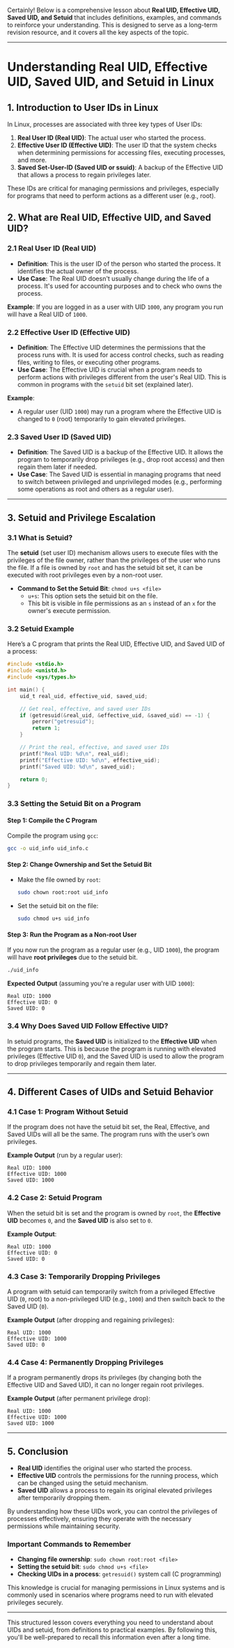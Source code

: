 Certainly! Below is a comprehensive lesson about **Real UID, Effective UID, Saved UID, and Setuid** that includes definitions, examples, and commands to reinforce your understanding. This is designed to serve as a long-term revision resource, and it covers all the key aspects of the topic.

---

# **Understanding Real UID, Effective UID, Saved UID, and Setuid in Linux**

## **1. Introduction to User IDs in Linux**

In Linux, processes are associated with three key types of User IDs:
1. **Real User ID (Real UID)**: The actual user who started the process.
2. **Effective User ID (Effective UID)**: The user ID that the system checks when determining permissions for accessing files, executing processes, and more.
3. **Saved Set-User-ID (Saved UID or ssuid)**: A backup of the Effective UID that allows a process to regain privileges later.

These IDs are critical for managing permissions and privileges, especially for programs that need to perform actions as a different user (e.g., root).

## **2. What are Real UID, Effective UID, and Saved UID?**

### **2.1 Real User ID (Real UID)**

- **Definition**: This is the user ID of the person who started the process. It identifies the actual owner of the process.
- **Use Case**: The Real UID doesn't usually change during the life of a process. It's used for accounting purposes and to check who owns the process.

**Example**:
If you are logged in as a user with UID `1000`, any program you run will have a Real UID of `1000`.

### **2.2 Effective User ID (Effective UID)**

- **Definition**: The Effective UID determines the permissions that the process runs with. It is used for access control checks, such as reading files, writing to files, or executing other programs.
- **Use Case**: The Effective UID is crucial when a program needs to perform actions with privileges different from the user's Real UID. This is common in programs with the `setuid` bit set (explained later).

**Example**:
- A regular user (UID `1000`) may run a program where the Effective UID is changed to `0` (root) temporarily to gain elevated privileges.

### **2.3 Saved User ID (Saved UID)**

- **Definition**: The Saved UID is a backup of the Effective UID. It allows the program to temporarily drop privileges (e.g., drop root access) and then regain them later if needed.
- **Use Case**: The Saved UID is essential in managing programs that need to switch between privileged and unprivileged modes (e.g., performing some operations as root and others as a regular user).

---

## **3. Setuid and Privilege Escalation**

### **3.1 What is Setuid?**

The **setuid** (set user ID) mechanism allows users to execute files with the privileges of the file owner, rather than the privileges of the user who runs the file. If a file is owned by `root` and has the setuid bit set, it can be executed with root privileges even by a non-root user.

- **Command to Set the Setuid Bit**: `chmod u+s <file>`
  - `u+s`: This option sets the setuid bit on the file.
  - This bit is visible in file permissions as an `s` instead of an `x` for the owner's execute permission.

### **3.2 Setuid Example**

Here’s a C program that prints the Real UID, Effective UID, and Saved UID of a process:

```c
#include <stdio.h>
#include <unistd.h>
#include <sys/types.h>

int main() {
    uid_t real_uid, effective_uid, saved_uid;

    // Get real, effective, and saved user IDs
    if (getresuid(&real_uid, &effective_uid, &saved_uid) == -1) {
        perror("getresuid");
        return 1;
    }

    // Print the real, effective, and saved user IDs
    printf("Real UID: %d\n", real_uid);
    printf("Effective UID: %d\n", effective_uid);
    printf("Saved UID: %d\n", saved_uid);

    return 0;
}
```

### **3.3 Setting the Setuid Bit on a Program**

#### **Step 1: Compile the C Program**
Compile the program using `gcc`:
```bash
gcc -o uid_info uid_info.c
```

#### **Step 2: Change Ownership and Set the Setuid Bit**
- Make the file owned by `root`:
  ```bash
  sudo chown root:root uid_info
  ```
- Set the setuid bit on the file:
  ```bash
  sudo chmod u+s uid_info
  ```

#### **Step 3: Run the Program as a Non-root User**
If you now run the program as a regular user (e.g., UID `1000`), the program will have **root privileges** due to the setuid bit.

```bash
./uid_info
```

**Expected Output** (assuming you're a regular user with UID `1000`):
```
Real UID: 1000
Effective UID: 0
Saved UID: 0
```

### **3.4 Why Does Saved UID Follow Effective UID?**

In setuid programs, the **Saved UID** is initialized to the **Effective UID** when the program starts. This is because the program is running with elevated privileges (Effective UID `0`), and the Saved UID is used to allow the program to drop privileges temporarily and regain them later.

---

## **4. Different Cases of UIDs and Setuid Behavior**

### **4.1 Case 1: Program Without Setuid**

If the program does not have the setuid bit set, the Real, Effective, and Saved UIDs will all be the same. The program runs with the user’s own privileges.

**Example Output** (run by a regular user):
```
Real UID: 1000
Effective UID: 1000
Saved UID: 1000
```

### **4.2 Case 2: Setuid Program**

When the setuid bit is set and the program is owned by `root`, the **Effective UID** becomes `0`, and the **Saved UID** is also set to `0`.

**Example Output**:
```
Real UID: 1000
Effective UID: 0
Saved UID: 0
```

### **4.3 Case 3: Temporarily Dropping Privileges**

A program with setuid can temporarily switch from a privileged Effective UID (`0`, root) to a non-privileged UID (e.g., `1000`) and then switch back to the Saved UID (`0`).

**Example Output** (after dropping and regaining privileges):
```
Real UID: 1000
Effective UID: 1000
Saved UID: 0
```

### **4.4 Case 4: Permanently Dropping Privileges**

If a program permanently drops its privileges (by changing both the Effective UID and Saved UID), it can no longer regain root privileges.

**Example Output** (after permanent privilege drop):
```
Real UID: 1000
Effective UID: 1000
Saved UID: 1000
```

---

## **5. Conclusion**

- **Real UID** identifies the original user who started the process.
- **Effective UID** controls the permissions for the running process, which can be changed using the setuid mechanism.
- **Saved UID** allows a process to regain its original elevated privileges after temporarily dropping them.

By understanding how these UIDs work, you can control the privileges of processes effectively, ensuring they operate with the necessary permissions while maintaining security.

### **Important Commands to Remember**
- **Changing file ownership**: `sudo chown root:root <file>`
- **Setting the setuid bit**: `sudo chmod u+s <file>`
- **Checking UIDs in a process**: `getresuid()` system call (C programming)

This knowledge is crucial for managing permissions in Linux systems and is commonly used in scenarios where programs need to run with elevated privileges securely.

---

This structured lesson covers everything you need to understand about UIDs and setuid, from definitions to practical examples. By following this, you'll be well-prepared to recall this information even after a long time.